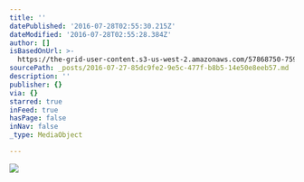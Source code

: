 ```yaml
---
title: ''
datePublished: '2016-07-28T02:55:30.215Z'
dateModified: '2016-07-28T02:55:28.384Z'
author: []
isBasedOnUrl: >-
  https://the-grid-user-content.s3-us-west-2.amazonaws.com/57868750-7597-499e-a26a-251dbe2d2fae.jpg
sourcePath: _posts/2016-07-27-85dc9fe2-9e5c-477f-b8b5-14e50e8eeb57.md
description: ''
publisher: {}
via: {}
starred: true
inFeed: true
hasPage: false
inNav: false
_type: MediaObject

---
```

![](https://the-grid-user-content.s3-us-west-2.amazonaws.com/57868750-7597-499e-a26a-251dbe2d2fae.jpg)